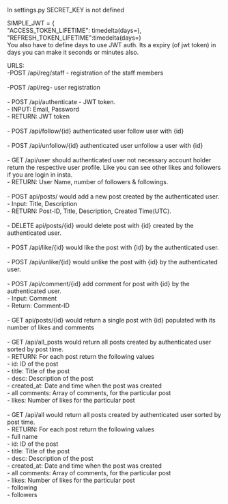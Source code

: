 <p> In settings.py SECRET_KEY is not defined</p>
<p>SIMPLE_JWT = {<br>
    "ACCESS_TOKEN_LIFETIME": timedelta(days=),<br>
    "REFRESH_TOKEN_LIFETIME":timedelta(days=)<br>
    You also have to define days to use JWT auth. Its a expiry (of jwt token) in days you can make it seconds or minutes also.
</p>
<p>
URLS:<br>
-POST /api/reg/staff - registration of the staff members<br>
<br>
-POST /api/reg- user registration<br>
<br>
- POST /api/authenticate - JWT token.<br>
- INPUT: Email, Password<br>
- RETURN: JWT token<br>
<br>
- POST /api/follow/{id} authenticated user follow user with {id}<br>
<br>
- POST /api/unfollow/{id} authenticated user unfollow a user with {id}<br>
<br>
- GET /api/user should authenticated user not necessary account holder return the respective user profile. Like you can see other likes and followers if you are login in insta.<br>
- RETURN: User Name, number of followers & followings.<br>
<br>
- POST api/posts/ would add a new post created by the authenticated user.<br>
- Input: Title, Description<br>
- RETURN: Post-ID, Title, Description, Created Time(UTC).<br>
<br>
- DELETE api/posts/{id} would delete post with {id} created by the authenticated user.<br>
<br>
- POST /api/like/{id} would like the post with {id} by the authenticated user.<br>
<br>
- POST /api/unlike/{id} would unlike the post with {id} by the authenticated user.<br>
<br>
- POST /api/comment/{id} add comment for post with {id} by the authenticated user.<br>
- Input: Comment<br>
- Return: Comment-ID<br>
 <br>
- GET api/posts/{id} would return a single post with {id} populated with its number of likes and comments<br>
<br>
- GET /api/all_posts would return all posts created by authenticated user sorted by post time.<br>
- RETURN: For each post return the following values<br>
- id: ID of the post<br>
- title: Title of the post<br>
- desc: Description of the post<br>
- created_at: Date and time when the post was created<br>
- all comments: Array of comments, for the particular post<br>
- likes: Number of likes for the particular post<br>
<br>
- GET /api/all would return all posts created by authenticated user sorted by post time.<br>
- RETURN: For each post return the following values<br>
- full name<br>
- id: ID of the post<br>
- title: Title of the post<br>
- desc: Description of the post<br>
- created_at: Date and time when the post was created<br>
- all comments: Array of comments, for the particular post<br>
- likes: Number of likes for the particular post<br>
- following<br>
- followers<br>
<br>
 </p>
